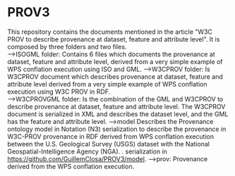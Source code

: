 # PROV3
This repository contains the documents mentioned in the article "W3C PROV to describe provenance at dataset, feature and attribute level". It is composed by three folders and two files.  
-->ISOGML folder:
Contains 6 files which documents the provenance at dataset, feature and attribute level, derived from a very simple example of WPS conflation execution using  ISO and GML. 
-->W3CPROV folder:
Is W3CPROV document which describes provenance at dataset, feature and attribute level derived from a very simple example of WPS conflation execution using  W3C PROV in RDF.    
-->W3CPROVGML folder:
Is the combination of the GML and W3CPROV to describe provenance at dataset, feature and attribute level. The W3CPROV document is serialized in XML and describes the dataset level, and the GML has the feature and attribute level.
-->model
Describes the Provenance ontology model in Notation (N3) serialization to describe the provenance in W3C-PROV provenance in RDF derived from WPS conflation execution between the U.S. Geological Survey (USGS) dataset with the National Geospatial-Intelligence Agency (NGA).  .
serialization in https://github.com/GuillemClosa/PROV3/model.
-->prov: 
Provenance derived from the WPS conflation execution. 
